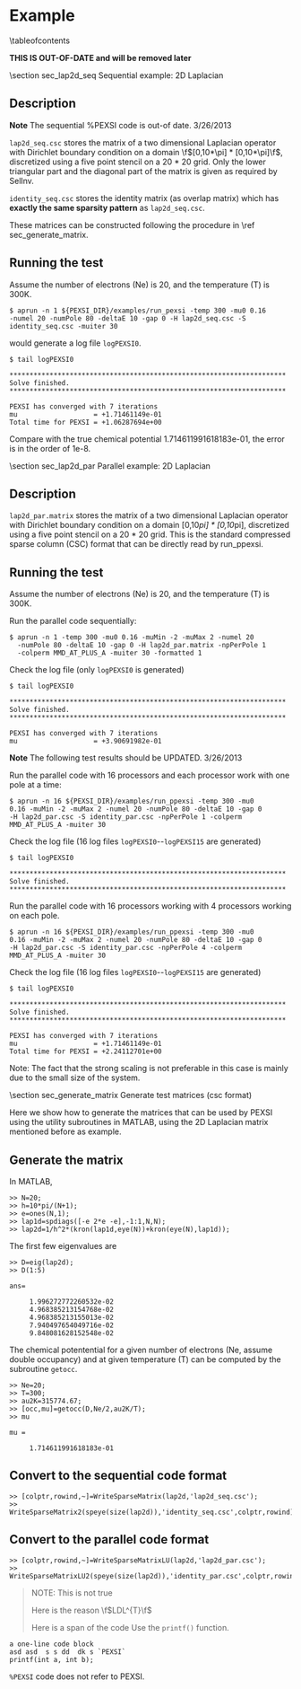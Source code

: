 Example
=======
\tableofcontents

**THIS IS OUT-OF-DATE and will be removed later**

\section sec_lap2d_seq Sequential example: 2D Laplacian

Description
-----------

**Note** The sequential %PEXSI code is out-of date. 3/26/2013

`lap2d_seq.csc` stores the matrix of a two dimensional Laplacian
operator with Dirichlet boundary condition on a domain \f$[0,10*\pi] *
[0,10*\pi]\f$, discretized using a five point stencil on a 20 * 20 grid.
Only the lower triangular part and the diagonal part of the matrix
is given as required by SelInv.

`identity_seq.csc` stores the identity matrix (as overlap matrix)
which has **exactly the same sparsity pattern** as `lap2d_seq.csc`.

These matrices can be constructed following the procedure in \ref
sec_generate_matrix.

Running the test
----------------

Assume the number of electrons (Ne) is 20, and the temperature (T) is
300K.  

    $ aprun -n 1 ${PEXSI_DIR}/examples/run_pexsi -temp 300 -mu0 0.16
    -numel 20 -numPole 80 -deltaE 10 -gap 0 -H lap2d_seq.csc -S
    identity_seq.csc -muiter 30

would generate a log file `logPEXSI0`.

    $ tail logPEXSI0 

    *********************************************************************
    Solve finished.
    *********************************************************************

    PEXSI has converged with 7 iterations
    mu                   = +1.71461149e-01 
    Total time for PEXSI = +1.06287694e+00

Compare with the true chemical potential 1.714611991618183e-01, the
error is in the order of 1e-8.

\section sec_lap2d_par Parallel example: 2D Laplacian

Description
-----------

`lap2d_par.matrix` stores the matrix of a two dimensional Laplacian
operator with Dirichlet boundary condition on a domain [0,10*pi] *
[0,10*pi], discretized using a five point stencil on a 20 * 20 grid.
This is the standard compressed sparse column (CSC) format that can
be directly read by run_ppexsi.

Running the test
----------------

Assume the number of electrons (Ne) is 20, and the temperature (T) is
300K.  

Run the parallel code sequentially:
    
    $ aprun -n 1 -temp 300 -mu0 0.16 -muMin -2 -muMax 2 -numel 20 
      -numPole 80 -deltaE 10 -gap 0 -H lap2d_par.matrix -npPerPole 1 
      -colperm MMD_AT_PLUS_A -muiter 30 -formatted 1

Check the log file (only `logPEXSI0` is generated)

    $ tail logPEXSI0 

    *********************************************************************
    Solve finished.
    *********************************************************************

    PEXSI has converged with 7 iterations
    mu                   = +3.90691982e-01
    
**Note** The following test results should be UPDATED. 3/26/2013

Run the parallel code with 16 processors and each processor work
with one pole at a time:

    $ aprun -n 16 ${PEXSI_DIR}/examples/run_ppexsi -temp 300 -mu0
    0.16 -muMin -2 -muMax 2 -numel 20 -numPole 80 -deltaE 10 -gap 0
    -H lap2d_par.csc -S identity_par.csc -npPerPole 1 -colperm
    MMD_AT_PLUS_A -muiter 30

Check the log file (16 log files `logPEXSI0`--`logPEXSI15` are
generated)

    $ tail logPEXSI0 

    *********************************************************************
    Solve finished.
    *********************************************************************


Run the parallel code with 16 processors working with 4 processors
working on each pole.

    $ aprun -n 16 ${PEXSI_DIR}/examples/run_ppexsi -temp 300 -mu0
    0.16 -muMin -2 -muMax 2 -numel 20 -numPole 80 -deltaE 10 -gap 0
    -H lap2d_par.csc -S identity_par.csc -npPerPole 4 -colperm
    MMD_AT_PLUS_A -muiter 30

Check the log file (16 log files `logPEXSI0`--`logPEXSI15` are
generated)

    $ tail logPEXSI0 

    *********************************************************************
    Solve finished.
    *********************************************************************

    PEXSI has converged with 7 iterations
    mu                   = +1.71461149e-01 
    Total time for PEXSI = +2.24112701e+00 

Note: The fact that the strong scaling is not preferable in this
case is mainly due to the small size of the system.

\section sec_generate_matrix Generate test matrices (csc format)

Here we show how to generate the matrices that can be used by PEXSI
using the utility subroutines in MATLAB, using the 2D Laplacian
matrix mentioned before as example.

Generate the matrix
-------------------

In MATLAB,

    >> N=20;
    >> h=10*pi/(N+1);
    >> e=ones(N,1);
    >> lap1d=spdiags([-e 2*e -e],-1:1,N,N);
    >> lap2d=1/h^2*(kron(lap1d,eye(N))+kron(eye(N),lap1d));

The first few eigenvalues are

    >> D=eig(lap2d);
    >> D(1:5)

    ans=

         1.996272772260532e-02
         4.968385213154768e-02
         4.968385213155013e-02
         7.940497654049716e-02
         9.848081628152548e-02

The chemical potentential for a given number of electrons (Ne, assume
double occupancy) and at given temperature (T) can be computed by the
subroutine `getocc`.  

    >> Ne=20;
    >> T=300;
    >> au2K=315774.67;
    >> [occ,mu]=getocc(D,Ne/2,au2K/T);
    >> mu

    mu =

         1.714611991618183e-01


Convert to the sequential code format
-------------------------------------

    >> [colptr,rowind,~]=WriteSparseMatrix(lap2d,'lap2d_seq.csc');
    >> WriteSparseMatrix2(speye(size(lap2d)),'identity_seq.csc',colptr,rowind);

Convert to the parallel code format
-----------------------------------

    >> [colptr,rowind,~]=WriteSparseMatrixLU(lap2d,'lap2d_par.csc');
    >> WriteSparseMatrixLU2(speye(size(lap2d)),'identity_par.csc',colptr,rowind);

> NOTE: This is not true
>
> Here is the reason \f$LDL^{T}\f$
>
> Here is a span of the code Use the `printf()` function.

~~~~~~~~~~~~~~~~~~~~~{.cpp}
a one-line code block
asd asd  s s dd  dk s `PEXSI`
printf(int a, int b);
~~~~~~~~~~~~~~~~~~~~~

`%PEXSI` code does not refer to PEXSI.
   
